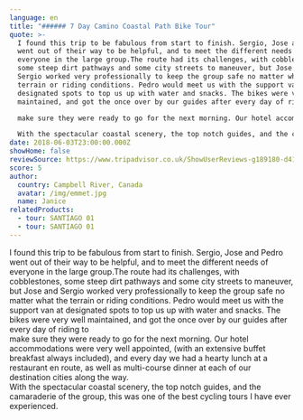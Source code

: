 ```yaml
---
language: en
title: "###### 7 Day Camino Coastal Path Bike Tour"
quote: >-
  I found this trip to be fabulous from start to finish. Sergio, Jose and Pedro
  went out of their way to be helpful, and to meet the different needs of
  everyone in the large group.The route had its challenges, with cobblestones,
  some steep dirt pathways and some city streets to maneuver, but Jose and
  Sergio worked very professionally to keep the group safe no matter what the
  terrain or riding conditions. Pedro would meet us with the support van at
  designated spots to top us up with water and snacks. The bikes were very well
  maintained, and got the once over by our guides after every day of riding to\

  make sure they were ready to go for the next morning. Our hotel accommodations were very well appointed, (with an extensive buffet breakfast always included), and every day we had a hearty lunch at a restaurant en route, as well as multi-course dinner at each of our destination cities along the way.\

  With the spectacular coastal scenery, the top notch guides, and the camaraderie of the group, this was one of the best cycling tours I have ever experienced.
date: 2018-06-03T23:00:00.000Z
showHome: false
reviewSource: https://www.tripadvisor.co.uk/ShowUserReviews-g189180-d4105907-r585114190-Top_Bike_tours_Portugal-Porto_Porto_District_Northern_Portugal.html
score: 5
author:
  country: Campbell River, Canada
  avatar: /img/emmet.jpg
  name: Janice
relatedProducts:
  - tour: SANTIAGO 01
  - tour: SANTIAGO 01
---
```

I found this trip to be fabulous from start to finish. Sergio, Jose and Pedro went out of their way to be helpful, and to meet the different needs of everyone in the large group.The route had its challenges, with cobblestones, some steep dirt pathways and some city streets to maneuver, but Jose and Sergio worked very professionally to keep the group safe no matter what the terrain or riding conditions. Pedro would meet us with the support van at designated spots to top us up with water and snacks. The bikes were very well maintained, and got the once over by our guides after every day of riding to\
make sure they were ready to go for the next morning. Our hotel accommodations were very well appointed, (with an extensive buffet breakfast always included), and every day we had a hearty lunch at a restaurant en route, as well as multi-course dinner at each of our destination cities along the way.\
With the spectacular coastal scenery, the top notch guides, and the camaraderie of the group, this was one of the best cycling tours I have ever experienced.